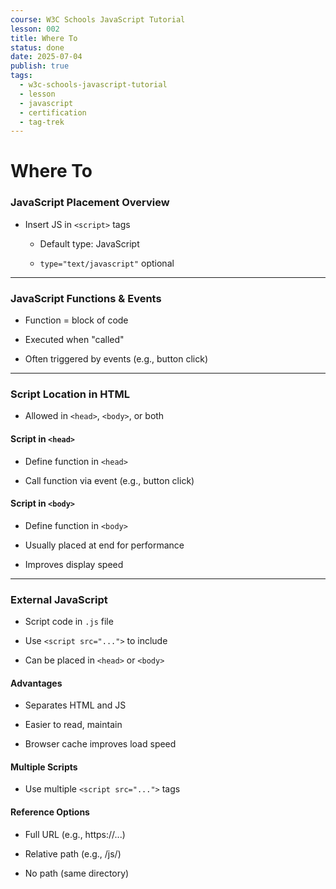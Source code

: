 ```yaml
---
course: W3C Schools JavaScript Tutorial
lesson: 002
title: Where To
status: done
date: 2025-07-04
publish: true
tags:
  - w3c-schools-javascript-tutorial
  - lesson
  - javascript
  - certification
  - tag-trek
---
```


# Where To
### JavaScript Placement Overview

- Insert JS in `<script>` tags
    
    - Default type: JavaScript
        
    - `type="text/javascript"` optional
        

---

### JavaScript Functions & Events

- Function = block of code
    
- Executed when "called"
    
- Often triggered by events (e.g., button click)
    

---

### Script Location in HTML

- Allowed in `<head>`, `<body>`, or both
    

#### Script in `<head>`

- Define function in `<head>`
    
- Call function via event (e.g., button click)
    

#### Script in `<body>`

- Define function in `<body>`
    
- Usually placed at end for performance
    
- Improves display speed
    

---

### External JavaScript

- Script code in `.js` file
    
- Use `<script src="...">` to include
    
- Can be placed in `<head>` or `<body>`
    

#### Advantages

- Separates HTML and JS
    
- Easier to read, maintain
    
- Browser cache improves load speed
    

#### Multiple Scripts

- Use multiple `<script src="...">` tags
    

#### Reference Options

- Full URL (e.g., https://...)
    
- Relative path (e.g., /js/)
    
- No path (same directory)
